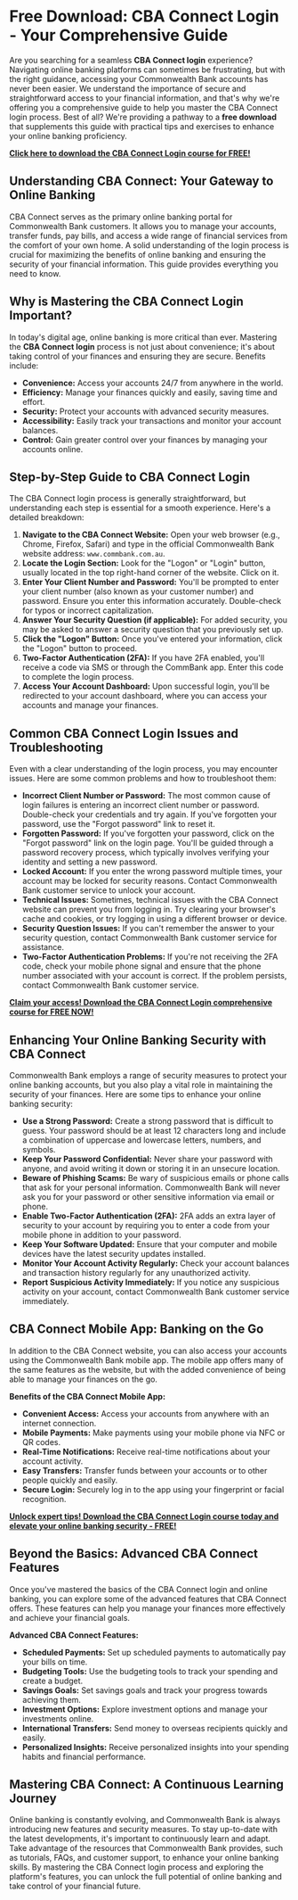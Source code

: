 # Free Download: CBA Connect Login - Your Comprehensive Guide

Are you searching for a seamless **CBA Connect login** experience?  Navigating online banking platforms can sometimes be frustrating, but with the right guidance, accessing your Commonwealth Bank accounts has never been easier.  We understand the importance of secure and straightforward access to your financial information, and that's why we're offering you a comprehensive guide to help you master the CBA Connect login process. Best of all?  We're providing a pathway to a **free download** that supplements this guide with practical tips and exercises to enhance your online banking proficiency.

[**Click here to download the CBA Connect Login course for FREE!**](https://udemywork.com/cba-connect-login)

## Understanding CBA Connect: Your Gateway to Online Banking

CBA Connect serves as the primary online banking portal for Commonwealth Bank customers. It allows you to manage your accounts, transfer funds, pay bills, and access a wide range of financial services from the comfort of your own home.  A solid understanding of the login process is crucial for maximizing the benefits of online banking and ensuring the security of your financial information. This guide provides everything you need to know.

## Why is Mastering the CBA Connect Login Important?

In today's digital age, online banking is more critical than ever.  Mastering the **CBA Connect login** process is not just about convenience; it's about taking control of your finances and ensuring they are secure. Benefits include:

*   **Convenience:** Access your accounts 24/7 from anywhere in the world.
*   **Efficiency:** Manage your finances quickly and easily, saving time and effort.
*   **Security:**  Protect your accounts with advanced security measures.
*   **Accessibility:**  Easily track your transactions and monitor your account balances.
*   **Control:**  Gain greater control over your finances by managing your accounts online.

## Step-by-Step Guide to CBA Connect Login

The CBA Connect login process is generally straightforward, but understanding each step is essential for a smooth experience. Here's a detailed breakdown:

1.  **Navigate to the CBA Connect Website:**  Open your web browser (e.g., Chrome, Firefox, Safari) and type in the official Commonwealth Bank website address: `www.commbank.com.au`.
2.  **Locate the Login Section:** Look for the "Logon" or "Login" button, usually located in the top right-hand corner of the website. Click on it.
3.  **Enter Your Client Number and Password:**  You'll be prompted to enter your client number (also known as your customer number) and password.  Ensure you enter this information accurately. Double-check for typos or incorrect capitalization.
4.  **Answer Your Security Question (if applicable):**  For added security, you may be asked to answer a security question that you previously set up.
5.  **Click the "Logon" Button:**  Once you've entered your information, click the "Logon" button to proceed.
6.  **Two-Factor Authentication (2FA):** If you have 2FA enabled, you'll receive a code via SMS or through the CommBank app. Enter this code to complete the login process.
7.  **Access Your Account Dashboard:**  Upon successful login, you'll be redirected to your account dashboard, where you can access your accounts and manage your finances.

## Common CBA Connect Login Issues and Troubleshooting

Even with a clear understanding of the login process, you may encounter issues. Here are some common problems and how to troubleshoot them:

*   **Incorrect Client Number or Password:**  The most common cause of login failures is entering an incorrect client number or password.  Double-check your credentials and try again.  If you've forgotten your password, use the "Forgot password" link to reset it.
*   **Forgotten Password:**  If you've forgotten your password, click on the "Forgot password" link on the login page. You'll be guided through a password recovery process, which typically involves verifying your identity and setting a new password.
*   **Locked Account:**  If you enter the wrong password multiple times, your account may be locked for security reasons. Contact Commonwealth Bank customer service to unlock your account.
*   **Technical Issues:**  Sometimes, technical issues with the CBA Connect website can prevent you from logging in.  Try clearing your browser's cache and cookies, or try logging in using a different browser or device.
*   **Security Question Issues:**  If you can't remember the answer to your security question, contact Commonwealth Bank customer service for assistance.
*   **Two-Factor Authentication Problems:**  If you're not receiving the 2FA code, check your mobile phone signal and ensure that the phone number associated with your account is correct.  If the problem persists, contact Commonwealth Bank customer service.

[**Claim your access! Download the CBA Connect Login comprehensive course for FREE NOW!**](https://udemywork.com/cba-connect-login)

## Enhancing Your Online Banking Security with CBA Connect

Commonwealth Bank employs a range of security measures to protect your online banking accounts, but you also play a vital role in maintaining the security of your finances. Here are some tips to enhance your online banking security:

*   **Use a Strong Password:**  Create a strong password that is difficult to guess. Your password should be at least 12 characters long and include a combination of uppercase and lowercase letters, numbers, and symbols.
*   **Keep Your Password Confidential:**  Never share your password with anyone, and avoid writing it down or storing it in an unsecure location.
*   **Beware of Phishing Scams:**  Be wary of suspicious emails or phone calls that ask for your personal information. Commonwealth Bank will never ask you for your password or other sensitive information via email or phone.
*   **Enable Two-Factor Authentication (2FA):**  2FA adds an extra layer of security to your account by requiring you to enter a code from your mobile phone in addition to your password.
*   **Keep Your Software Updated:**  Ensure that your computer and mobile devices have the latest security updates installed.
*   **Monitor Your Account Activity Regularly:**  Check your account balances and transaction history regularly for any unauthorized activity.
*   **Report Suspicious Activity Immediately:**  If you notice any suspicious activity on your account, contact Commonwealth Bank customer service immediately.

## CBA Connect Mobile App: Banking on the Go

In addition to the CBA Connect website, you can also access your accounts using the Commonwealth Bank mobile app. The mobile app offers many of the same features as the website, but with the added convenience of being able to manage your finances on the go.

**Benefits of the CBA Connect Mobile App:**

*   **Convenient Access:** Access your accounts from anywhere with an internet connection.
*   **Mobile Payments:** Make payments using your mobile phone via NFC or QR codes.
*   **Real-Time Notifications:** Receive real-time notifications about your account activity.
*   **Easy Transfers:** Transfer funds between your accounts or to other people quickly and easily.
*   **Secure Login:** Securely log in to the app using your fingerprint or facial recognition.

[**Unlock expert tips! Download the CBA Connect Login course today and elevate your online banking security - FREE!**](https://udemywork.com/cba-connect-login)

## Beyond the Basics: Advanced CBA Connect Features

Once you've mastered the basics of the CBA Connect login and online banking, you can explore some of the advanced features that CBA Connect offers. These features can help you manage your finances more effectively and achieve your financial goals.

**Advanced CBA Connect Features:**

*   **Scheduled Payments:** Set up scheduled payments to automatically pay your bills on time.
*   **Budgeting Tools:** Use the budgeting tools to track your spending and create a budget.
*   **Savings Goals:** Set savings goals and track your progress towards achieving them.
*   **Investment Options:** Explore investment options and manage your investments online.
*   **International Transfers:** Send money to overseas recipients quickly and easily.
*   **Personalized Insights:** Receive personalized insights into your spending habits and financial performance.

## Mastering CBA Connect: A Continuous Learning Journey

Online banking is constantly evolving, and Commonwealth Bank is always introducing new features and security measures. To stay up-to-date with the latest developments, it's important to continuously learn and adapt. Take advantage of the resources that Commonwealth Bank provides, such as tutorials, FAQs, and customer support, to enhance your online banking skills. By mastering the CBA Connect login process and exploring the platform's features, you can unlock the full potential of online banking and take control of your financial future.
